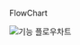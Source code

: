 FlowChart

![기능 플로우차트](https://user-images.githubusercontent.com/63489719/114259290-6b55eb80-9992-11eb-9d06-de40a4dfc517.png)
